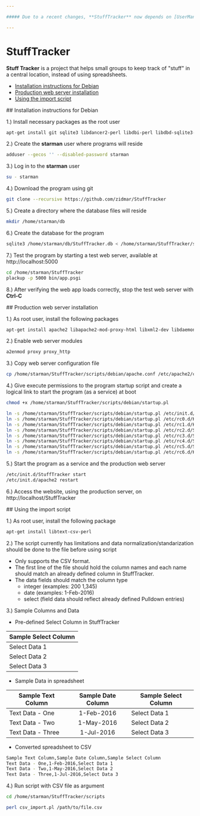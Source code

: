 ```yaml
---

##### Due to a recent changes, **StuffTracker** now depends on [UserManager](https://github.com/zidmar/UserManager). Please install and configure [UserManager](https://github.com/zidmar/UserManager) before using **StuffTracker**.

---
```


# StuffTracker

**Stuff Tracker** is a project that helps small groups to keep track of "stuff" in a central location, instead of using spreadsheets.

* [Installation instructions for Debian](#installation)
* [Production web server installation](#production)
* [Using the import script](#import)

<a name="installation"/>
## Installation instructions for Debian

1.) Install necessary packages as the root user

```sh
apt-get install git sqlite3 libdancer2-perl libdbi-perl libdbd-sqlite3-perl libjson-xs-perl 
```

2.) Create the **starman** user where programs will reside

```sh
adduser --gecos '' --disabled-password starman
```

3.) Log in to the **starman** user

```sh
su - starman
```

4.) Download the program using git

```sh
git clone --recursive https://github.com/zidmar/StuffTracker
```

5.) Create a directory where the database files will reside

```sh
mkdir /home/starman/db
```

6.) Create the database for the program

```sh
sqlite3 /home/starman/db/StuffTracker.db < /home/starman/StuffTracker/sql/stuff_tracker-sqlite.sql
```

7.) Test the program by starting a test web server, available at http://localhost:5000

```sh
cd /home/starman/StuffTracker
plackup -p 5000 bin/app.psgi
```

8.) After verifying the web app loads correctly, stop the test web server with **Ctrl-C**

<a name="production"/>
## Production web server installation

1.) As root user, install the following packages

```sh
apt-get install apache2 libapache2-mod-proxy-html libxml2-dev libdaemon-control-perl starman
```

2.) Enable web server modules

```sh
a2enmod proxy proxy_http
```

3.) Copy web server configuration file

```sh
cp /home/starman/StuffTracker/scripts/debian/apache.conf /etc/apache2/conf-enabled/StuffTracker.conf
```

4.) Give execute permissions to the program startup script and create a logical link to start the program (as a service) at boot

```sh
chmod +x /home/starman/StuffTracker/scripts/debian/startup.pl

ln -s /home/starman/StuffTracker/scripts/debian/startup.pl /etc/init.d/StuffTracker
ln -s /home/starman/StuffTracker/scripts/debian/startup.pl /etc/rc0.d/K20StuffTracker
ln -s /home/starman/StuffTracker/scripts/debian/startup.pl /etc/rc1.d/K20StuffTracker
ln -s /home/starman/StuffTracker/scripts/debian/startup.pl /etc/rc2.d/S20StuffTracker
ln -s /home/starman/StuffTracker/scripts/debian/startup.pl /etc/rc3.d/S20StuffTracker
ln -s /home/starman/StuffTracker/scripts/debian/startup.pl /etc/rc4.d/S20StuffTracker
ln -s /home/starman/StuffTracker/scripts/debian/startup.pl /etc/rc5.d/S20StuffTracker
ln -s /home/starman/StuffTracker/scripts/debian/startup.pl /etc/rc6.d/K20StuffTracker

```

5.) Start the program as a service and the production web server

```sh
/etc/init.d/StuffTracker start
/etc/init.d/apache2 restart
```

6.) Access the website, using the production server, on http://localhost/StuffTracker

<a name="import"/>
## Using the import script

1.) As root user, install the following package

```sh
apt-get install libtext-csv-perl
```

2.) The script currently has limitations and data normalization/standarization should be done to the file before using script

* Only supports the CSV format.
* The first line of the file should hold the column names and each name should match an already defined column in StuffTracker.
* The data fields should match the column type
  * integer (examples: 200 1,345)
  * date (examples: 1-Feb-2016)
  * select (field data should reflect already defined Pulldown entries)

3.) Sample Columns and Data

* Pre-defined Select Column in StuffTracker

| Sample Select Column |
| -------------------- |
| Select Data 1        |
| Select Data 2        |
| Select Data 3        |

* Sample Data in spreadsheet

| Sample Text Column | Sample Date Column | Sample Select Column |
| ------------------ | :----------------: | -------------------- |
| Text Data - One    | 1-Feb-2016         | Select Data 1        |
| Text Data - Two    | 1-May-2016         | Select Data 2        |
| Text Data - Three  | 1-Jul-2016         | Select Data 3        |

* Converted spreadsheet to CSV

```sh
Sample Text Column,Sample Date Column,Sample Select Column
Text Data - One,1-Feb-2016,Select Data 1
Text Data - Two,1-May-2016,Select Data 2
Text Data - Three,1-Jul-2016,Select Data 3
```

4.) Run script with CSV file as argument

```sh
cd /home/starman/StuffTracker/scripts

perl csv_import.pl /path/to/file.csv
```
